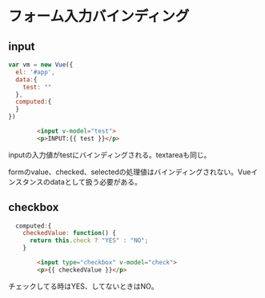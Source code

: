 # フォーム入力バインディング
## input
```javascript
var vm = new Vue({
  el: '#app',
  data:{
    test: ""
  },
  computed:{
  }
})
```

```html
        <input v-model="test">
        <p>INPUT:{{ test }}</p>
```
inputの入力値がtestにバインディングされる。textareaも同じ。

formのvalue、checked、selectedの処理値はバインディングされない。Vueインスタンスのdataとして扱う必要がある。

## checkbox
```javascript
  computed:{
    checkedValue: function() {
      return this.check ? "YES" : "NO";
    }

```

```html
        <input type="checkbox" v-model="check">
        <p>{{ checkedValue }}</p>
```

チェックしてる時はYES、してないときはNO。